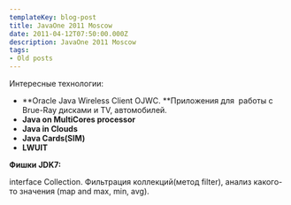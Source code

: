 ```yaml
---
templateKey: blog-post
title: JavaOne 2011 Moscow
date: 2011-04-12T07:50:00.000Z
description: JavaOne 2011 Moscow
tags:
- Old posts
---
```


Интересные технологии:  

*   **Oracle Java Wireless Client OJWC. **Приложения для  работы с Brue-Ray дисками и TV, автомобилей.
*   **Java on MultiCores processor**
*   **Java in Clouds**
*   **Java Cards(SIM)**
*   **LWUIT**

**Фишки JDK7:**

interface Collection. Фильтрация коллекций(метод filter), анализ какого-то значения (map and max, min, avg).